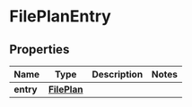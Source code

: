 
# FilePlanEntry

## Properties
Name | Type | Description | Notes
------------ | ------------- | ------------- | -------------
**entry** | [**FilePlan**](FilePlan.md) |  | 



